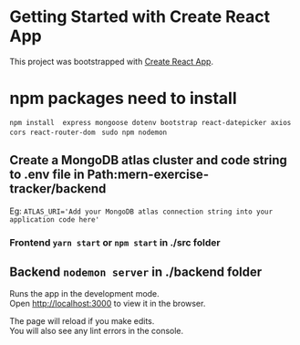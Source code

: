 # Getting Started with Create React App

This project was bootstrapped with [Create React App](https://github.com/facebook/create-react-app).

# npm packages need to install
  `npm install  express mongoose dotenv bootstrap react-datepicker axios cors react-router-dom `
  `sudo npm nodemon`

## Create a MongoDB atlas cluster and code string to .env file in Path:mern-exercise-tracker/backend
   Eg: `ATLAS_URI='Add your MongoDB atlas connection string into your application code here'`
### Frontend `yarn start` or `npm start` in ./src folder 
##  Backend   `nodemon server` in ./backend folder

Runs the app in the development mode.\
Open [http://localhost:3000](http://localhost:3000) to view it in the browser.

The page will reload if you make edits.\
You will also see any lint errors in the console.

